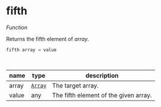 # fifth

_Function_

Returns the fifth element of _array_.

<pre><code>fifth array &rarr; value</code></pre>
<br>

| name | type | description |
|------|------|-------------|
|array|[`Array`][array]|The target array.|
|value|any|The fifth element of the given array.|



[array]: https://developer.mozilla.org/en-US/docs/Web/JavaScript/Reference/Global_Objects/Array